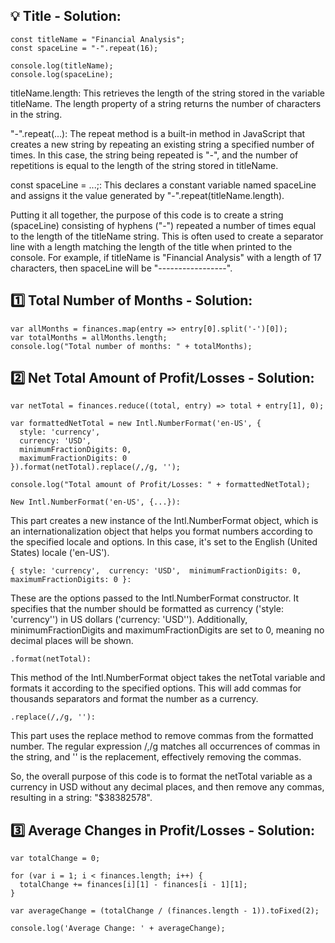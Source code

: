 ## 💡 Title - Solution:

```
const titleName = "Financial Analysis";
const spaceLine = "-".repeat(16);

console.log(titleName);
console.log(spaceLine);
```

titleName.length: This retrieves the length of the string stored in the variable titleName. The length property of a string returns the number of characters in the string.

"-".repeat(...): The repeat method is a built-in method in JavaScript that creates a new string by repeating an existing string a specified number of times. In this case, the string being repeated is "-", and the number of repetitions is equal to the length of the string stored in titleName.

const spaceLine = ...;: This declares a constant variable named spaceLine and assigns it the value generated by "-".repeat(titleName.length).

Putting it all together, the purpose of this code is to create a string (spaceLine) consisting of hyphens ("-") repeated a number of times equal to the length of the titleName string. This is often used to create a separator line with a length matching the length of the title when printed to the console. For example, if titleName is "Financial Analysis" with a length of 17 characters, then spaceLine will be "-----------------".

##

## 1️⃣ Total Number of Months - Solution:

```
var allMonths = finances.map(entry => entry[0].split('-')[0]);
var totalMonths = allMonths.length;
console.log("Total number of months: " + totalMonths);
```

##


## 2️⃣ Net Total Amount of Profit/Losses - Solution:

```
var netTotal = finances.reduce((total, entry) => total + entry[1], 0);

var formattedNetTotal = new Intl.NumberFormat('en-US', {
  style: 'currency',
  currency: 'USD',
  minimumFractionDigits: 0,
  maximumFractionDigits: 0
}).format(netTotal).replace(/,/g, '');

console.log("Total amount of Profit/Losses: " + formattedNetTotal);

```

` New Intl.NumberFormat('en-US', {...}): `

This part creates a new instance of the Intl.NumberFormat object, which is an internationalization object that helps you format numbers according to the specified locale and options. In this case, it's set to the English (United States) locale ('en-US'). 

`
{ style: 'currency', 
currency: 'USD', 
minimumFractionDigits: 0, 
maximumFractionDigits: 0 }: ` 

These are the options passed to the Intl.NumberFormat constructor. It specifies that the number should be formatted as currency ('style: 'currency'') in US dollars ('currency: 'USD''). Additionally, minimumFractionDigits and maximumFractionDigits are set to 0, meaning no decimal places will be shown.

` .format(netTotal): `  

This method of the Intl.NumberFormat object takes the netTotal variable and formats it according to the specified options. This will add commas for thousands separators and format the number as a currency.

` .replace(/,/g, ''): `

This part uses the replace method to remove commas from the formatted number. The regular expression /,/g matches all occurrences of commas in the string, and '' is the replacement, effectively removing the commas.

So, the overall purpose of this code is to format the netTotal variable as a currency in USD without any decimal places, and then remove any commas, resulting in a string: "$38382578".

## 3️⃣ Average Changes in Profit/Losses - Solution: 

```
var totalChange = 0;

for (var i = 1; i < finances.length; i++) {
  totalChange += finances[i][1] - finances[i - 1][1];
}

var averageChange = (totalChange / (finances.length - 1)).toFixed(2);

console.log('Average Change: ' + averageChange);
```



